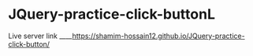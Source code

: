 # JQuery-practice-click-buttonL
Live server link ____https://shamim-hossain12.github.io/JQuery-practice-click-button/
